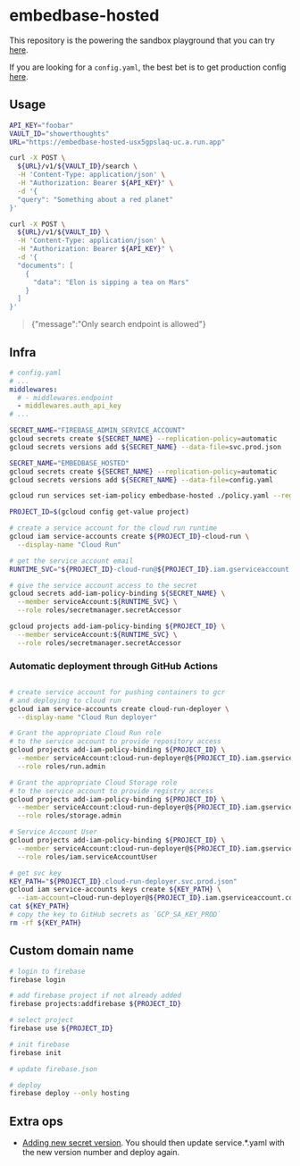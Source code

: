# embedbase-hosted

This repository is the powering the sandbox playground that you can try [here](https://app.embedbase.xyz/signup).

If you are looking for a `config.yaml`, the best bet is to get production config [here](https://console.cloud.google.com/security/secret-manager/secret/EMBEDBASE_HOSTED/versions?project=embedbase).

## Usage

```bash
API_KEY="foobar"
VAULT_ID="showerthoughts"
URL="https://embedbase-hosted-usx5gpslaq-uc.a.run.app"

curl -X POST \
  ${URL}/v1/${VAULT_ID}/search \
  -H 'Content-Type: application/json' \
  -H "Authorization: Bearer ${API_KEY}" \
  -d '{
  "query": "Something about a red planet"
}'
```

```bash
curl -X POST \
  ${URL}/v1/${VAULT_ID} \
  -H 'Content-Type: application/json' \
  -H "Authorization: Bearer ${API_KEY}" \
  -d '{
  "documents": [
    {
      "data": "Elon is sipping a tea on Mars"
    }
  ]
}'
```

>{"message":"Only search endpoint is allowed"}



## Infra

```yaml
# config.yaml
# ...
middlewares:
  # - middlewares.endpoint
  - middlewares.auth_api_key
# ...
```

```bash
SECRET_NAME="FIREBASE_ADMIN_SERVICE_ACCOUNT"
gcloud secrets create ${SECRET_NAME} --replication-policy=automatic
gcloud secrets versions add ${SECRET_NAME} --data-file=svc.prod.json
```

```bash
SECRET_NAME="EMBEDBASE_HOSTED"
gcloud secrets create ${SECRET_NAME} --replication-policy=automatic
gcloud secrets versions add ${SECRET_NAME} --data-file=config.yaml
```

```bash
gcloud run services set-iam-policy embedbase-hosted ./policy.yaml --region us-central1
```


```bash
PROJECT_ID=$(gcloud config get-value project)

# create a service account for the cloud run runtime
gcloud iam service-accounts create ${PROJECT_ID}-cloud-run \
  --display-name "Cloud Run"

# get the service account email
RUNTIME_SVC="${PROJECT_ID}-cloud-run@${PROJECT_ID}.iam.gserviceaccount.com"

# give the service account access to the secret
gcloud secrets add-iam-policy-binding ${SECRET_NAME} \
  --member serviceAccount:${RUNTIME_SVC} \
  --role roles/secretmanager.secretAccessor

gcloud projects add-iam-policy-binding ${PROJECT_ID} \
  --member serviceAccount:${RUNTIME_SVC} \
  --role roles/secretmanager.secretAccessor

```

### Automatic deployment through GitHub Actions

```bash

# create service account for pushing containers to gcr
# and deploying to cloud run
gcloud iam service-accounts create cloud-run-deployer \
  --display-name "Cloud Run deployer"

# Grant the appropriate Cloud Run role
# to the service account to provide repository access
gcloud projects add-iam-policy-binding ${PROJECT_ID} \
  --member serviceAccount:cloud-run-deployer@${PROJECT_ID}.iam.gserviceaccount.com \
  --role roles/run.admin

# Grant the appropriate Cloud Storage role
# to the service account to provide registry access
gcloud projects add-iam-policy-binding ${PROJECT_ID} \
  --member serviceAccount:cloud-run-deployer@${PROJECT_ID}.iam.gserviceaccount.com \
  --role roles/storage.admin

# Service Account User
gcloud projects add-iam-policy-binding ${PROJECT_ID} \
  --member serviceAccount:cloud-run-deployer@${PROJECT_ID}.iam.gserviceaccount.com \
  --role roles/iam.serviceAccountUser

# get svc key
KEY_PATH="${PROJECT_ID}.cloud-run-deployer.svc.prod.json"
gcloud iam service-accounts keys create ${KEY_PATH} \
  --iam-account=cloud-run-deployer@${PROJECT_ID}.iam.gserviceaccount.com
cat ${KEY_PATH}
# copy the key to GitHub secrets as `GCP_SA_KEY_PROD`
rm -rf ${KEY_PATH}
```

## Custom domain name

```bash
# login to firebase
firebase login

# add firebase project if not already added
firebase projects:addfirebase ${PROJECT_ID}

# select project
firebase use ${PROJECT_ID}

# init firebase
firebase init

# update firebase.json

# deploy
firebase deploy --only hosting
```

## Extra ops

- [Adding new secret version](https://console.cloud.google.com/security/secret-manager/secret/EMBEDBASE_HOSTED/versions?project=embedbase). You should then update service.*.yaml with the new version number and deploy again.

